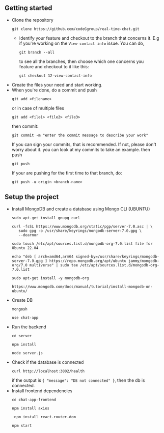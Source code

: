 ## Getting started

- Clone the repository
  ```shell
  git clone https://github.com/codeGgroup/real-time-chat.git
  ```
    - Identify your feature and checkout to the branch that concerns it. E.g if you're working on the `View contact info`
      issue. You can do,
      ```shell
      git branch --all
      ```
      to see all the branches, then choose which one concerns you feature and checkout to it like this:
      ```shell
      git checkout 12-view-contact-info
      ```
- Create the files your need and start working.
- When you're done, do a commit and push
  ```shell
  git add <filename>
  ```
  or in case of multiple files
  ```shell
  git add <file1> <file2> <file3>
  ```
  then commit:
  ```shell
  git commit -m "enter the commit message to describe your work"
  ```
  If you can sign your commits, that is recommended. If not, please don't worry about it.
  you can look at my commits to take an example.
  then push
  ```shell
  git push
  ```
  If your are pushing for the first time to that branch, do:
  ```shell
  git push -u origin <branch-name>
  ```
## Setup the project
- Install MongoDB and create a database using Mongo CLI (UBUNTU)
  ```shell
  sudo apt-get install gnupg curl
  ```
  ```shell
  curl -fsSL https://www.mongodb.org/static/pgp/server-7.0.asc | \
     sudo gpg -o /usr/share/keyrings/mongodb-server-7.0.gpg \
     --dearmor
  ```
  ```shell
  sudo touch /etc/apt/sources.list.d/mongodb-org-7.0.list file for Ubuntu 22.04
  ```
  ```shell
  echo "deb [ arch=amd64,arm64 signed-by=/usr/share/keyrings/mongodb-server-7.0.gpg ] https://repo.mongodb.org/apt/ubuntu jammy/mongodb-org/7.0 multiverse" | sudo tee /etc/apt/sources.list.d/mongodb-org-7.0.list
  ```
  ```shell
  sudo apt-get install -y mongodb-org
  ```
  ```less
  https://www.mongodb.com/docs/manual/tutorial/install-mongodb-on-ubuntu/
  ```
- Create DB
  ```less
  mongosh
  ```
  ```less
  use chat-app
  ```
- Run the backend
  ```shell
  cd server
  ```
  ```shell
  npm install
  ```
  ```shell
  node server.js
  ```
- Check if the database is connected
  ```shell
  curl http://localhost:3002/health
  ```
  if the output is `{ "message": "DB not connected" }`, then the db is connected.
- Install frontend dependencies
  ```less
  cd chat-app-frontend
  ```
  ```less
  npm install axios
  ```
  ```less
   npm install react-router-dom
  ```
  ```less
  npm start
  ```
  